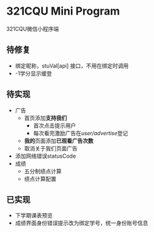 # 321CQU Mini Program

321CQU微信小程序端

## 待修复

- 绑定昵称，stuVal[api] 接口，不用在绑定时调用
- -1学分显示缓登



## 待实现

- 广告
  - 首页添加**支持我们**
    - 首次点击提示用户
    - 每次看完激励广告在*user/advertise*登记
  - **我的**页面添加**已观看广告次数**
  - 取消关于我们页面广告
- 添加网络错误statusCode
- 成绩
  - 五分制绩点计算
  - 绩点计算配置

## 已实现

- 下学期课表预览
- 成绩界面身份错误提示改为绑定学号，统一身份账号信息


